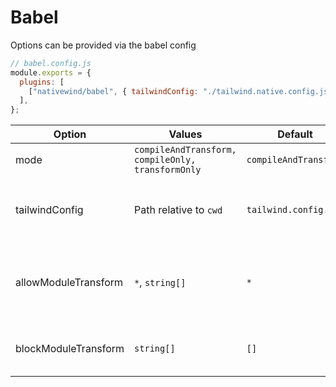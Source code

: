 # Babel

Options can be provided via the babel config

```js
// babel.config.js
module.exports = {
  plugins: [
    ["nativewind/babel", { tailwindConfig: "./tailwind.native.config.js" }],
  ],
};
```

| Option               | Values                                            | Default               | Description                                                                               |
| -------------------- | ------------------------------------------------- | --------------------- | ----------------------------------------------------------------------------------------- |
| mode                 | `compileAndTransform, compileOnly, transformOnly` | `compileAndTransform` |                                                                                           |
| tailwindConfig       | Path relative to `cwd`                            | `tailwind.config.js`  | Provide a custom `tailwind.config.js`. Useful for setting a different theme per platform. |
| allowModuleTransform | `*`, `string[]`                                   | `*`                   | Only transform components from these imported modules. `*` will transform all modules.    |
| blockModuleTransform | `string[]`                                        | `[]`                  | Do not transform components from these imported modules.                                  |
